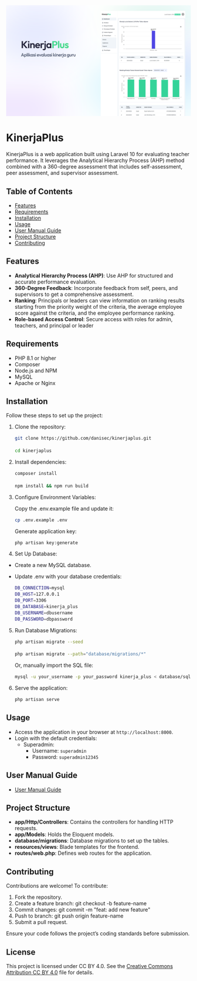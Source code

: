 <p align="center"><img src="https://raw.githubusercontent.com/danisec/assets/refs/heads/main/images/kinerjaplus/kinerjaplus.png" width="auto" height="auto" alt="Laravel Logo"></p>

# KinerjaPlus

KinerjaPlus is a web application built using Laravel 10 for evaluating teacher performance. It leverages the Analytical Hierarchy Process (AHP) method combined with a 360-degree assessment that includes self-assessment, peer assessment, and supervisor assessment.

## Table of Contents

-   [Features](#features)
-   [Requirements](#requirements)
-   [Installation](#installation)
-   [Usage](#usage)
-   [User Manual Guide](#user-manual-guide)
-   [Project Structure](#project-structure)
-   [Contributing](#contributing)

## Features

-   **Analytical Hierarchy Process (AHP)**: Use AHP for structured and accurate performance evaluation.
-   **360-Degree Feedback**: Incorporate feedback from self, peers, and supervisors to get a comprehensive assessment.
-   **Ranking**: Principals or leaders can view information on ranking results starting from the priority weight of the criteria, the average employee score against the criteria, and the employee performance ranking.
-   **Role-based Access Control**: Secure access with roles for admin, teachers, and principal or leader

## Requirements

-   PHP 8.1 or higher
-   Composer
-   Node.js and NPM
-   MySQL
-   Apache or Nginx

## Installation

Follow these steps to set up the project:

1. Clone the repository:

    ```bash
    git clone https://github.com/danisec/kinerjaplus.git

    cd kinerjaplus
    ```

2. Install dependencies:

    ```bash
    composer install

    npm install && npm run build
    ```

3. Configure Environment Variables:

    Copy the .env.example file and update it:

    ```bash
    cp .env.example .env
    ```

    Generate application key:

    ```bash
    php artisan key:generate
    ```

4. Set Up Database:

-   Create a new MySQL database.
-   Update .env with your database credentials:

    ```bash
    DB_CONNECTION=mysql
    DB_HOST=127.0.0.1
    DB_PORT=3306
    DB_DATABASE=kinerja_plus
    DB_USERNAME=dbusername
    DB_PASSWORD=dbpassword
    ```

5. Run Database Migrations:

    ```bash
    php artisan migrate --seed

    php artisan migrate --path="database/migrations/*"
    ```

    Or, manually import the SQL file:

    ```bash
    mysql -u your_username -p your_password kinerja_plus < database/sql/kinerja_plus.sql
    ```

6. Serve the application:

    ```bash
    php artisan serve
    ```

## Usage

-   Access the application in your browser at `http://localhost:8000`.
-   Login with the default credentials:
    -   Superadmin:
        -   Username: `superadmin`
        -   Password: `superadmin12345`

## User Manual Guide

-   [User Manual Guide](https://drive.google.com/drive/folders/1SIqzttBP-SqOvaKbbH5hmjplKKYnaOyf?usp=drive_link)

## Project Structure

-   **app/Http/Controllers**: Contains the controllers for handling HTTP requests.
-   **app/Models**: Holds the Eloquent models.
-   **database/migrations**: Database migrations to set up the tables.
-   **resources/views**: Blade templates for the frontend.
-   **routes/web.php**: Defines web routes for the application.

## Contributing

Contributions are welcome! To contribute:

1. Fork the repository.
2. Create a feature branch: git checkout -b feature-name
3. Commit changes: git commit -m "feat: add new feature"
4. Push to branch: git push origin feature-name
5. Submit a pull request.

Ensure your code follows the project’s coding standards before submission.

## License

This project is licensed under CC BY 4.0. See the [Creative Commons Attribution CC BY 4.0](LICENSE) file for details.
